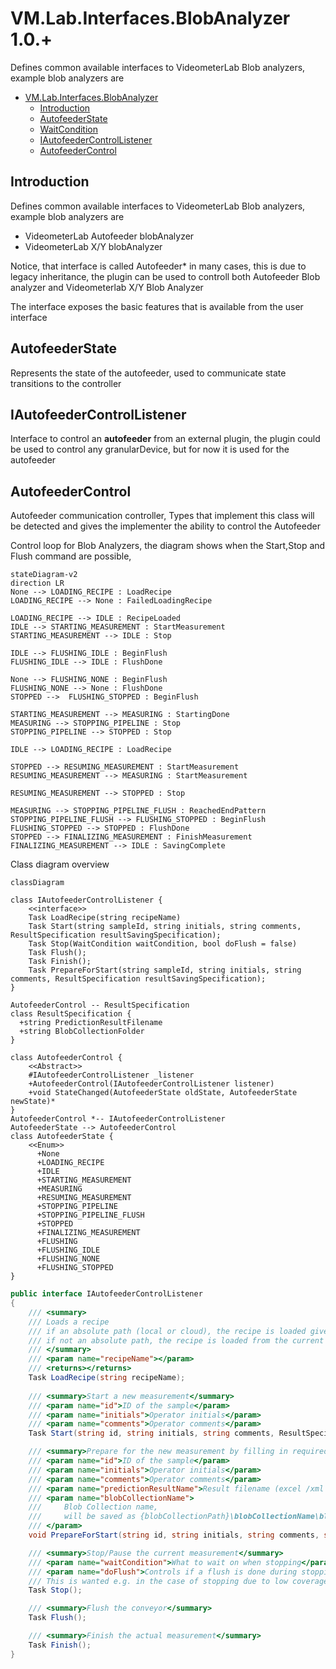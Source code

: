# VM.Lab.Interfaces.BlobAnalyzer 1.0.+
Defines common available interfaces to VideometerLab Blob analyzers, example blob analyzers are 

<!-- TOC -->
* [VM.Lab.Interfaces.BlobAnalyzer](#vmlabinterfacesblobanalyzer)
  * [Introduction](#introduction)
  * [AutofeederState](#autofeederstate)
  * [WaitCondition](#waitcondition)
  * [IAutofeederControlListener](#iautofeedercontrollistener)
  * [AutofeederControl](#autofeedercontrol)
<!-- TOC -->

## Introduction
Defines common available interfaces to VideometerLab Blob analyzers, example blob analyzers are
* VideometerLab Autofeeder blobAnalyzer
* VideometerLab X/Y blobAnalyzer

Notice, that interface is called Autofeeder* in many cases, this is due to legacy inheritance, the plugin can be used to controll both Autofeeder Blob analyzer and Videometerlab X/Y Blob Analyzer

The interface exposes the basic features that is available from the user interface

## AutofeederState
Represents the state of the autofeeder, used to communicate state transitions to the controller

## IAutofeederControlListener
Interface to control an __autofeeder__ from an external plugin, the plugin could be used to control any granularDevice, but for now it is used for the autofeeder 

## AutofeederControl
Autofeeder communication controller, Types that implement this class will be detected and gives the implementer the ability to control the Autofeeder

Control loop for Blob Analyzers, the diagram shows when the Start,Stop and Flush command are possible, 
```mermaid
stateDiagram-v2
direction LR
None --> LOADING_RECIPE : LoadRecipe
LOADING_RECIPE --> None : FailedLoadingRecipe

LOADING_RECIPE --> IDLE : RecipeLoaded
IDLE --> STARTING_MEASUREMENT : StartMeasurement
STARTING_MEASUREMENT --> IDLE : Stop

IDLE --> FLUSHING_IDLE : BeginFlush
FLUSHING_IDLE --> IDLE : FlushDone

None --> FLUSHING_NONE : BeginFlush
FLUSHING_NONE --> None : FlushDone
STOPPED -->  FLUSHING_STOPPED : BeginFlush

STARTING_MEASUREMENT --> MEASURING : StartingDone
MEASURING --> STOPPING_PIPELINE : Stop
STOPPING_PIPELINE --> STOPPED : Stop

IDLE --> LOADING_RECIPE : LoadRecipe

STOPPED --> RESUMING_MEASUREMENT : StartMeasurement
RESUMING_MEASUREMENT --> MEASURING : StartMeasurement

RESUMING_MEASUREMENT --> STOPPED : Stop

MEASURING --> STOPPING_PIPELINE_FLUSH : ReachedEndPattern
STOPPING_PIPELINE_FLUSH --> FLUSHING_STOPPED : BeginFlush
FLUSHING_STOPPED --> STOPPED : FlushDone
STOPPED --> FINALIZING_MEASUREMENT : FinishMeasurement
FINALIZING_MEASUREMENT --> IDLE : SavingComplete

```

Class diagram overview
```mermaid
classDiagram
    
class IAutofeederControlListener {
    <<interface>>
    Task LoadRecipe(string recipeName)
    Task Start(string sampleId, string initials, string comments, ResultSpecification resultSavingSpecification);
    Task Stop(WaitCondition waitCondition, bool doFlush = false)
    Task Flush();
    Task Finish();
    Task PrepareForStart(string sampleId, string initials, string comments, ResultSpecification resultSavingSpecification);
}

AutofeederControl -- ResultSpecification
class ResultSpecification {
  +string PredictionResultFilename
  +string BlobCollectionFolder
}

class AutofeederControl {
    <<Abstract>>
	#IAutofeederControlListener _listener
    +AutofeederControl(IAutofeederControlListener listener)
    +void StateChanged(AutofeederState oldState, AutofeederState newState)*
}
AutofeederControl *-- IAutofeederControlListener
AutofeederState --> AutofeederControl
class AutofeederState {
    <<Enum>>
      +None
      +LOADING_RECIPE
      +IDLE
      +STARTING_MEASUREMENT
      +MEASURING
      +RESUMING_MEASUREMENT
      +STOPPING_PIPELINE
      +STOPPING_PIPELINE_FLUSH
      +STOPPED
      +FINALIZING_MEASUREMENT
      +FLUSHING
      +FLUSHING_IDLE
      +FLUSHING_NONE
      +FLUSHING_STOPPED
}

```

```csharp
public interface IAutofeederControlListener
{
    /// <summary>
    /// Loads a recipe
    /// if an absolute path (local or cloud), the recipe is loaded given the absolute path
    /// if not an absolute path, the recipe is loaded from the current active workspace
    /// </summary>
    /// <param name="recipeName"></param>
    /// <returns></returns>
    Task LoadRecipe(string recipeName);
    
    /// <summary>Start a new measurement</summary>
    /// <param name="id">ID of the sample</param>
    /// <param name="initials">Operator initials</param>
    /// <param name="comments">Operator comments</param>
    Task Start(string id, string initials, string comments, ResultSpecification resultSpecification);

    /// <summary>Prepare for the new measurement by filling in required field</summary>
    /// <param name="id">ID of the sample</param>
    /// <param name="initials">Operator initials</param>
    /// <param name="comments">Operator comments</param>
    /// <param name="predictionResultName">Result filename (excel /xml file)</param>
    /// <param name="blobCollectionName">
    ///		Blob Collection name,
    ///		will be saved as {blobCollectionPath}\blobCollectionName\blobCollectionName.blobs
    /// </param>
    void PrepareForStart(string id, string initials, string comments, string predictionResultName, string blobCollectionName);

    /// <summary>Stop/Pause the current measurement</summary>
    /// <param name="waitCondition">What to wait on when stopping</param>
    /// <param name="doFlush">Controls if a flush is done during stopping of the autofeeder.
    /// This is wanted e.g. in the case of stopping due to low coverage.</param>
    Task Stop();

    /// <summary>Flush the conveyor</summary>
    Task Flush();

    /// <summary>Finish the actual measurement</summary>
    Task Finish();
}
```
